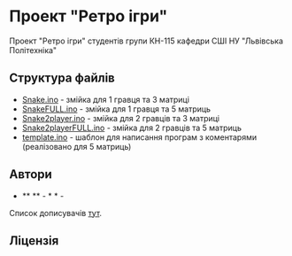 # Проект "Ретро ігри"

Проект "Ретро ігри" студентів групи КН-115 кафедри СШІ НУ "Львівська Політехніка"

## Структура файлів

* [Snake.ino](https://github.com/DanyloMelnyk/RetroGames/blob/master/Snake/Snake.ino) - змійка для 1 гравця та 3 матриці
* [SnakeFULL.ino](https://github.com/DanyloMelnyk/RetroGames/blob/master/SnakeFULL/SnakeFULL.ino) - змійка для 1 гравця та 5 матриць
* [Snake2player.ino](https://github.com/DanyloMelnyk/RetroGames/blob/master/Snake2player/Snake2player.ino) - змійка для 2 гравців та 3 матриці
* [Snake2playerFULL.ino](https://github.com/DanyloMelnyk/RetroGames/blob/master/Snake2playerFULL/Snake2playerFULL.ino) - змійка для 2 гравців та 5 матриць
* [template.ino](https://github.com/DanyloMelnyk/RetroGames/blob/master/template.ino) - шаблон для написання програм з коментарями (реалізовано для 5 матриць)

## Автори

* ** ** - * * - []()

Список дописувачів [тут](https://github.com/DanyloMelnyk/RetroGames/graphs/contributors).

## Ліцензія
